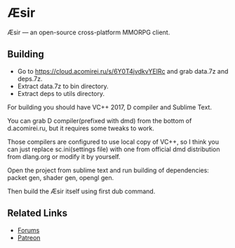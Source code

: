 # Æsir

Æsir — an open-source cross-platform MMORPG client.

## Building
* Go to https://cloud.acomirei.ru/s/6Y0T4jvdkvYEIRc and grab data.7z and deps.7z.
* Extract data.7z to bin directory.
* Extract deps to utils directory.

For building you should have VC++ 2017, D compiler and Sublime Text.

You can grab D compiler(prefixed with dmd) from the bottom of d.acomirei.ru, but it requires some tweaks to work.

Those compilers are configured to use local copy of VC++, so I think you can just replace sc.ini(settings file) with one from official dmd distribution from dlang.org or modify it by yourself.

Open the project from sublime text and run building of dependencies: packet gen, shader gen, opengl gen.

Then build the Æsir itself using first dub command.


## Related Links

- [Forums](http://aesir.perfontain.ru/forum/)
- [Patreon](https://www.patreon.com/temtaime/posts)
